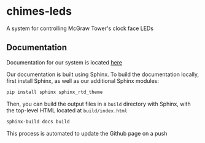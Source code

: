 # chimes-leds
A system for controlling McGraw Tower's clock face LEDs

## Documentation

Documentation for our system is located [here](https://aidan-mcnay.github.io/chimes-leds/)

Our documentation is built using Sphinx. To build the
documentation locally, first install Sphinx, as well
as our additional Sphinx modules:

```bash
pip install sphinx sphinx_rtd_theme
```

Then, you can build the output files in a `build`
directory with Sphinx, with the top-level HTML
located at `build/index.html`

```bash
sphinx-build docs build
```

This process is automated to update the Github page
on a push

